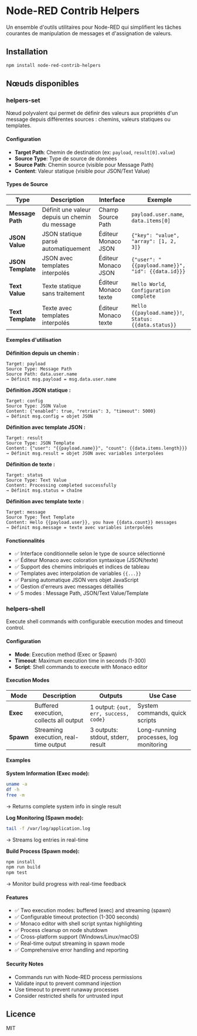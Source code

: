 # Node-RED Contrib Helpers

Un ensemble d'outils utilitaires pour Node-RED qui simplifient les tâches courantes de manipulation de messages et d'assignation de valeurs.

## Installation

```bash
npm install node-red-contrib-helpers
```

## Nœuds disponibles

### helpers-set

Nœud polyvalent qui permet de définir des valeurs aux propriétés d'un message depuis différentes sources : chemins, valeurs statiques ou templates.

#### Configuration

- **Target Path**: Chemin de destination (ex: `payload`, `result[0].value`)
- **Source Type**: Type de source de données
- **Source Path**: Chemin source (visible pour Message Path)
- **Content**: Valeur statique (visible pour JSON/Text Value)

#### Types de Source

| Type | Description | Interface | Exemple |
|------|-------------|-----------|---------|
| **Message Path** | Définit une valeur depuis un chemin du message | Champ Source Path | `payload.user.name`, `data.items[0]` |
| **JSON Value** | JSON statique parsé automatiquement | Éditeur Monaco JSON | `{"key": "value", "array": [1, 2, 3]}` |
| **JSON Template** | JSON avec templates interpolés | Éditeur Monaco JSON | `{"user": "{{payload.name}}", "id": {{data.id}}}` |
| **Text Value** | Texte statique sans traitement | Éditeur Monaco texte | `Hello World`, `Configuration complete` |
| **Text Template** | Texte avec templates interpolés | Éditeur Monaco texte | `Hello {{payload.name}}!`, `Status: {{data.status}}` |

#### Exemples d'utilisation

**Définition depuis un chemin :**
```
Target: payload
Source Type: Message Path
Source Path: data.user.name
→ Définit msg.payload = msg.data.user.name
```

**Définition JSON statique :**
```
Target: config
Source Type: JSON Value
Content: {"enabled": true, "retries": 3, "timeout": 5000}
→ Définit msg.config = objet JSON
```

**Définition avec template JSON :**
```
Target: result
Source Type: JSON Template
Content: {"user": "{{payload.name}}", "count": {{data.items.length}}}
→ Définit msg.result = objet JSON avec variables interpolées
```

**Définition de texte :**
```
Target: status
Source Type: Text Value
Content: Processing completed successfully
→ Définit msg.status = chaîne
```

**Définition avec template texte :**
```
Target: message
Source Type: Text Template
Content: Hello {{payload.user}}, you have {{data.count}} messages
→ Définit msg.message = texte avec variables interpolées
```

#### Fonctionnalités

- ✅ Interface conditionnelle selon le type de source sélectionné
- ✅ Éditeur Monaco avec coloration syntaxique (JSON/texte)
- ✅ Support des chemins imbriqués et indices de tableau
- ✅ Templates avec interpolation de variables `{{...}}`
- ✅ Parsing automatique JSON vers objet JavaScript
- ✅ Gestion d'erreurs avec messages détaillés
- ✅ 5 modes : Message Path, JSON/Text Value/Template

### helpers-shell

Execute shell commands with configurable execution modes and timeout control.

#### Configuration

- **Mode**: Execution method (Exec or Spawn)
- **Timeout**: Maximum execution time in seconds (1-300)
- **Script**: Shell commands to execute with Monaco editor

#### Execution Modes

| Mode | Description | Outputs | Use Case |
|------|-------------|---------|----------|
| **Exec** | Buffered execution, collects all output | 1 output: `{out, err, success, code}` | System commands, quick scripts |
| **Spawn** | Streaming execution, real-time output | 3 outputs: stdout, stderr, result | Long-running processes, log monitoring |

#### Examples

**System Information (Exec mode):**
```bash
uname -a
df -h
free -m
```
→ Returns complete system info in single result

**Log Monitoring (Spawn mode):**
```bash
tail -f /var/log/application.log
```
→ Streams log entries in real-time

**Build Process (Spawn mode):**
```bash
npm install
npm run build
npm test
```
→ Monitor build progress with real-time feedback

#### Features

- ✅ Two execution modes: buffered (exec) and streaming (spawn)
- ✅ Configurable timeout protection (1-300 seconds)
- ✅ Monaco editor with shell script syntax highlighting
- ✅ Process cleanup on node shutdown
- ✅ Cross-platform support (Windows/Linux/macOS)
- ✅ Real-time output streaming in spawn mode
- ✅ Comprehensive error handling and reporting

#### Security Notes

- Commands run with Node-RED process permissions
- Validate input to prevent command injection
- Use timeout to prevent runaway processes
- Consider restricted shells for untrusted input

## Licence

MIT